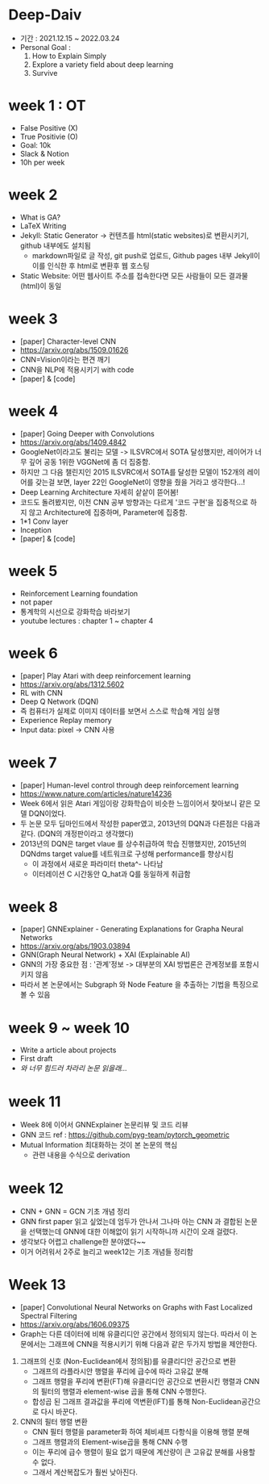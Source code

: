 # Deep-Daiv

- 기간 : 2021.12.15 ~ 2022.03.24
- Personal Goal : 
  1. How to Explain Simply 
  2. Explore a variety field about deep learning
  3. Survive

# week 1 : OT
- False Positive (X)
- True Positivie (O)
- Goal: 10k
- Slack & Notion
- 10h per week

# week 2
- What is GA?
- LaTeX Writing
- Jekyll: Static Generator -> 컨텐츠를 html(static websites)로 변환시키기, github 내부에도 설치됨
  - markdown파일로 글 작성, git push로 업로드, Github pages 내부 Jekyll이 이를 인식한 후 html로 변환후 웹 호스팅  
- Static Website: 어떤 웹사이트 주소를 접속한다면 모든 사람들이 모든 결과물(html)이 동일

# week 3
- [paper] Character-level CNN
- https://arxiv.org/abs/1509.01626
- CNN=Vision이라는 편견 깨기 
- CNN을 NLP에 적용시키기 with code
- [paper] & [code]

# week 4
- [paper] Going Deeper with Convolutions
- https://arxiv.org/abs/1409.4842
- GoogleNet이라고도 불리는 모델 -> ILSVRC에서 SOTA 달성했지만, 레이어가 너무 깊어 공동 1위한 VGGNet에 좀 더 집중함.
- 하지만 그 다음 챌린지인 2015 ILSVRC에서 SOTA를 달성한 모델이 152개의 레이어를 갖는걸 보면, layer 22인 GoogleNet이 영향을 줬을 거라고 생각한다...!
- Deep Learning Architecture 자세히 샅샅이 뜯어봄! 
- 코드도 돌려봤지만, 이전 CNN 공부 방향과는 다르게 '코드 구현'을 집중적으로 하지 않고 Architecture에 집중하며, Parameter에 집중함.
- 1\*1 Conv layer
- Inception
- [paper] & [code]

# week 5
- Reinforcement Learning foundation
- not paper
- 통계학의 시선으로 강화학습 바라보기
- youtube lectures : chapter 1 ~ chapter 4

# week 6
- [paper] Play Atari with deep reinforcement learning
- https://arxiv.org/abs/1312.5602
- RL with CNN
- Deep Q Network (DQN)
- 즉 컴퓨터가 실제로 이미지 데이터를 보면서 스스로 학습해 게임 실행 
- Experience Replay memory
- Input data: pixel -> CNN 사용


# week 7
- [paper] Human-level control through deep reinforcement learning
- https://www.nature.com/articles/nature14236
- Week 6에서 읽은 Atari 게임이랑 강화학습이 비슷한 느낌이어서 찾아보니 같은 모델 DQN이었다.
- 두 논문 모두 딥마인드에서 작성한 paper였고, 2013년의 DQN과 다른점은 다음과 같다. (DQN의 개정판이라고 생각했다)
- 2013년의 DQN은 target vlaue 를 상수취급하여 학습 진행했지만, 2015년의 DQNdms target value를 네트워크로 구성해 performance를 향상시킴
  - 이 과정에서 새로운 파라미터 theta^- 나타남
  - 이터레이션 C 시간동안 Q_hat과 Q를 동일하게 취급함
 

# week 8
- [paper] GNNExplainer - Generating Explanations for Grapha Neural Networks
- https://arxiv.org/abs/1903.03894
- GNN(Graph Neural Network) + XAI (Explainable AI)
- GNN의 가장 중요한 점 : '관계'정보 -> 대부분의 XAI 방법론은 관계정보를 포함시키지 않음
- 따라서 본 논문에서는 Subgraph 와 Node Feature 을 추출하는 기법을 특징으로 볼 수 있음

# week 9 ~ week 10
- Write a article about projects
- First draft
- *와 너무 힘드러 차라리 논문 읽을래...*

# week 11
- Week 8에 이어서 GNNExplainer 논문리뷰 및 코드 리뷰
- GNN 코드 ref : https://github.com/pyg-team/pytorch_geometric
- Mutual Information 최대화하는 것이 본 논문의 핵심
  - 관련 내용을 수식으로 derivation 

# week 12
- CNN + GNN = GCN 기초 개념 정리 
- GNN first paper 읽고 싶었는데 엄두가 안나서 그나마 아는 CNN 과 결합된 논문을 선택했는데 GNN에 대한 이해없이 읽기 시작하니까 시간이 오래 걸렸다.
- 생각보다 어렵고 challenge한 분야였다~~
- 이거 어려워서 2주로 늘리고 week12는 기초 개념들 정리함

# Week 13
- [paper] Convolutional Neural Networks on Graphs with Fast Localized Spectral Filtering
- https://arxiv.org/abs/1606.09375
- Graph는 다른 데이터에 비해 유클리디안 공간에서 정의되지 않는다. 따라서 이 논문에서는 그래프에 CNN을 적용시키기 위해 다음과 같은 두가지 방법을 제안한다.
1. 그래프의 신호 (Non-Euclidean에서 정의됨)를 유클리디안 공간으로 변환
    - 그래프의 라플라시안 행렬을 푸리에 급수에 따라 고유값 분해 
    - 그래프 행렬을 푸리에 변환(FT)해 유클리디안 공간으로 변환시킨 행렬과 CNN의 필터의 행렬과 element-wise 곱을 통해 CNN 수행한다.
    - 합성곱 된 그래프 결과값을 푸리에 역변환(IFT)를 통해 Non-Euclidean공간으로 다시 바꾼다.
2. CNN의 필터 행렬 변환
    - CNN 필터 행렬을 parameter화 하여 체비셰프 다항식을 이용해 행렬 분해
    - 그래프 행렬과의 Element-wise곱을 통해 CNN 수행
    - 이는 푸리에 급수 행렬이 필요 없기 때문에 계산량이 큰 고유값 분해를 사용할 수 없다.
    - 그래서 계산복잡도가 훨씬 낮아진다.

